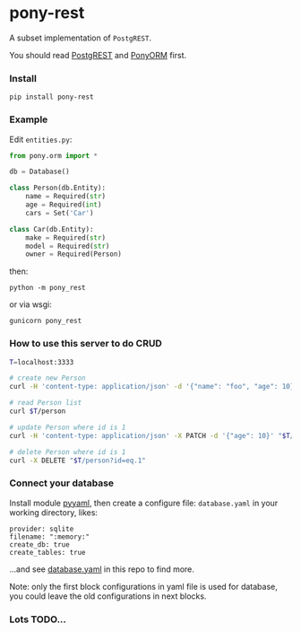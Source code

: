 # pony-rest

A subset implementation of `PostgREST`.

You should read [PostgREST](http://postgrest.org/) and [PonyORM](https://docs.ponyorm.com/) first.

### Install

```
pip install pony-rest
```

### Example

Edit `entities.py`:

```python
from pony.orm import *

db = Database()

class Person(db.Entity):
    name = Required(str)
    age = Required(int)
    cars = Set('Car')

class Car(db.Entity):
    make = Required(str)
    model = Required(str)
    owner = Required(Person)
```

then:
```
python -m pony_rest
```

or via wsgi:
```
gunicorn pony_rest
```

### How to use this server to do CRUD

```sh
T=localhost:3333

# create new Person
curl -H 'content-type: application/json' -d '{"name": "foo", "age": 10}' $T/person

# read Person list
curl $T/person

# update Person where id is 1
curl -H 'content-type: application/json' -X PATCH -d '{"age": 10}' "$T/person?id=eq.1"

# delete Person where id is 1
curl -X DELETE "$T/person?id=eq.1"
```

### Connect your database

Install module [pyyaml](https://pyyaml.org/), then create a configure file: `database.yaml` in your working directory, likes:
```
provider: sqlite
filename: ":memory:"
create_db: true
create_tables: true
```

...and see [database.yaml](database.yaml) in this repo to find more.

Note: only the first block configurations in yaml file is used for database,
you could leave the old configurations in next blocks.

### Lots TODO...
